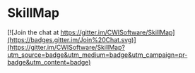 # SkillMap

[![Join the chat at https://gitter.im/CWISoftware/SkillMap](https://badges.gitter.im/Join%20Chat.svg)](https://gitter.im/CWISoftware/SkillMap?utm_source=badge&utm_medium=badge&utm_campaign=pr-badge&utm_content=badge)
